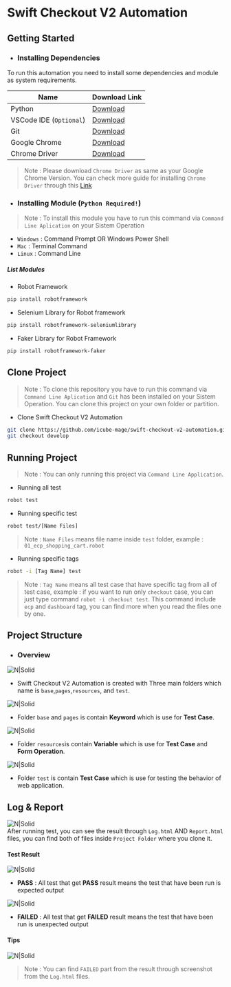 # Swift Checkout V2 Automation

## Getting Started
- ### Installing Dependencies

To run this automation you need to install some dependencies and module as system requirements.


| Name | Download Link |
| ------ | ------ |
| Python                    | [Download](https://www.python.org/downloads/)             |
| VSCode IDE (`Optional`)   | [Download](https://code.visualstudio.com/download)        |
| Git                       | [Download](https://git-scm.com/downloads)                 |
|Google Chrome              | [Download](https://www.google.com/chrome/)                |
|Chrome Driver              | [Download](https://chromedriver.chromium.org/downloads)   |

> Note :  Please download `Chrome Driver` as same as your Google Chrome Version. You can check more guide for installing `Chrome Driver` through this [Link](https://chromedriver.chromium.org/downloads)

- ### Installing Module (`Python Required!`)
> Note :  To install this module you have to run this command via `Command Line Aplication` on your Sistem Operation
- `Windows`   : Command Prompt OR Windows Power Shell
- `Mac`       : Terminal Command
- `Linux`     : Command Line

##### List Modules

- Robot Framework
```sh
pip install robotframework
```

- Selenium Library for Robot framework
```sh
pip install robotframework-seleniumlibrary
```

- Faker Library for Robot Framework
```sh
pip install robotframework-faker
```

## Clone Project
> Note :  To clone this repository you have to run this command via `Command Line Aplication` and `Git` has been installed on your Sistem Operation. You can clone this project on your own folder or partition.
- Clone Swift Checkout V2 Automation
```sh
git clone https://github.com/icube-mage/swift-checkout-v2-automation.git
git checkout develop
```

## Running Project
> Note : You can only running this project via `Command Line Application`.
- Running all test
```sh
robot test
```

- Running specific test
```sh
robot test/[Name Files]
```
> Note : `Name Files` means file name inside `test` folder, example : `01_ecp_shopping_cart.robot`

- Running specific tags
```sh
robot -i [Tag Name] test
```
> Note : `Tag Name` means all test case that have specific tag from all of test case, example : if you want to run only `checkout` case, you can just type command `robot -i checkout test`. This command include `ecp` and `dashboard` tag, you can find more when you read the files one by one.

## Project Structure
- ### Overview
![N|Solid](https://raw.githubusercontent.com/yudha1121/Readme/main/SS%20Documentation/all.png)
- Swift Checkout V2 Automation is created with Three main folders which name is `base`,`pages`,`resources`, and `test`. 

![N|Solid](https://raw.githubusercontent.com/yudha1121/Readme/main/SS%20Documentation/base.png)
- Folder `base` and `pages` is contain **Keyword** which is use for **Test Case**. 

![N|Solid](https://raw.githubusercontent.com/yudha1121/Readme/main/SS%20Documentation/data.png)
- Folder `resources`is contain **Variable** which is use for **Test Case** and **Form Operation**.

![N|Solid](https://raw.githubusercontent.com/yudha1121/Readme/main/SS%20Documentation/test.png)
- Folder `test` is contain **Test Case** which is use for testing the behavior of web application.

## Log & Report
![N|Solid](https://raw.githubusercontent.com/yudha1121/Readme/main/SS%20Documentation/reports.png) <br>
After running test, you can see the result through `Log.html` AND `Report.html` files, you can find both of files inside `Project Folder` where you clone it.

#### Test Result
![N|Solid](https://raw.githubusercontent.com/yudha1121/Readme/main/SS%20Documentation/pass.png)<br>
 - **PASS** : All test that get **PASS** result means the test that have been run is expected output
 

![N|Solid](https://raw.githubusercontent.com/yudha1121/Readme/main/SS%20Documentation/fail.png)
 - **FAILED** : All test that get **FAILED** result means the test that have been run is unexpected output

#### Tips
![N|Solid](https://raw.githubusercontent.com/yudha1121/Readme/main/SS%20Documentation/tips.png)
> Note : You can find `FAILED` part from the result through screenshot from the `Log.html` files.
